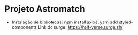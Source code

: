 # Projeto Astromatch

* Instalação de bibliotecas: 
npm install axios, 
yarn add styled-components
 Link do surge: https://half-verse.surge.sh/
